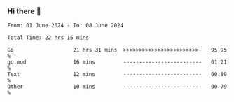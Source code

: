 ### Hi there 👋

<!--
**zhumeme/zhumeme** is a ✨ _special_ ✨ repository because its `README.md` (this file) appears on your GitHub profile.

Here are some ideas to get you started:

- 🔭 I’m currently working on ...
- 🌱 I’m currently learning ...
- 👯 I’m looking to collaborate on ...
- 🤔 I’m looking for help with ...
- 💬 Ask me about ...
- 📫 How to reach me: ...
- 😄 Pronouns: ...
- ⚡ Fun fact: ...
-->

<!--START_SECTION:waka-->

```all_time
From: 01 June 2024 - To: 08 June 2024

Total Time: 22 hrs 15 mins

Go                   21 hrs 31 mins  >>>>>>>>>>>>>>>>>>>>>>>>-   95.95 %
go.mod               16 mins         -------------------------   01.21 %
Text                 12 mins         -------------------------   00.89 %
Other                10 mins         -------------------------   00.79 %
```

<!--END_SECTION:waka-->

